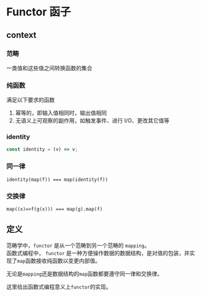 # Functor 函子

## context

### 范畴

一类值和这些值之间转换函数的集合

### 纯函数

满足以下要求的函数

1.  幂等的，即输入值相同时，输出值相同
2.  无语义上可观察的副作用，如触发事件、进行 I/O、更改其它值等

### identity

```javascript
const identity = (v) => v;
```

### 同一律

```
identity(map(f)) === map(identity(f))
```

### 交换律

```
map((x)=>f(g(x))) === map(g).map(f)
```

## 定义

范畴学中，`functor` 是从一个范畴到另一个范畴的 `mapping`。  
函数式编程中， `functor` 是一种方便操作数据的数据结构，是对值的包装，并实现了`map`函数接收纯函数以变更内部值。

无论是`mapping`还是数据结构的`map`函数都要遵守同一律和交换律。

这里给出函数式编程意义上`functor`的实现。
